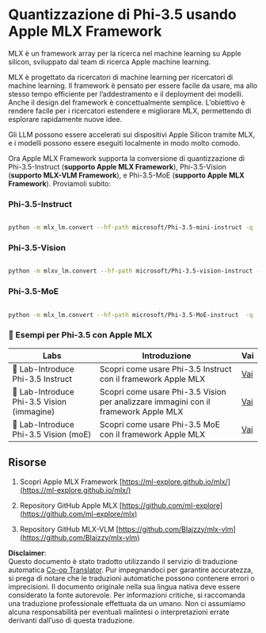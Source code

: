 <!--
CO_OP_TRANSLATOR_METADATA:
{
  "original_hash": "ec5e22bbded16acb7bdb9fa568ab5781",
  "translation_date": "2025-07-16T21:54:43+00:00",
  "source_file": "md/01.Introduction/04/UsingAppleMLXQuantifyingPhi.md",
  "language_code": "it"
}
-->
# **Quantizzazione di Phi-3.5 usando Apple MLX Framework**


MLX è un framework array per la ricerca nel machine learning su Apple silicon, sviluppato dal team di ricerca Apple machine learning.

MLX è progettato da ricercatori di machine learning per ricercatori di machine learning. Il framework è pensato per essere facile da usare, ma allo stesso tempo efficiente per l’addestramento e il deployment dei modelli. Anche il design del framework è concettualmente semplice. L’obiettivo è rendere facile per i ricercatori estendere e migliorare MLX, permettendo di esplorare rapidamente nuove idee.

Gli LLM possono essere accelerati sui dispositivi Apple Silicon tramite MLX, e i modelli possono essere eseguiti localmente in modo molto comodo.

Ora Apple MLX Framework supporta la conversione di quantizzazione di Phi-3.5-Instruct (**supporto Apple MLX Framework**), Phi-3.5-Vision (**supporto MLX-VLM Framework**), e Phi-3.5-MoE (**supporto Apple MLX Framework**). Proviamoli subito:

### **Phi-3.5-Instruct**


```bash

python -m mlx_lm.convert --hf-path microsoft/Phi-3.5-mini-instruct -q

```


### **Phi-3.5-Vision**


```bash

python -m mlxv_lm.convert --hf-path microsoft/Phi-3.5-vision-instruct -q

```

### **Phi-3.5-MoE**


```bash

python -m mlx_lm.convert --hf-path microsoft/Phi-3.5-MoE-instruct  -q

```



### **🤖 Esempi per Phi-3.5 con Apple MLX**

| Labs    | Introduzione | Vai |
| -------- | ------- |  ------- |
| 🚀 Lab-Introduce Phi-3.5 Instruct  | Scopri come usare Phi-3.5 Instruct con il framework Apple MLX   |  [Vai](../../../../../code/09.UpdateSamples/Aug/mlx-phi35-instruct.ipynb)    |
| 🚀 Lab-Introduce Phi-3.5 Vision (immagine) | Scopri come usare Phi-3.5 Vision per analizzare immagini con il framework Apple MLX     |  [Vai](../../../../../code/09.UpdateSamples/Aug/mlx-phi35-vision.ipynb)    |
| 🚀 Lab-Introduce Phi-3.5 Vision (moE)   | Scopri come usare Phi-3.5 MoE con il framework Apple MLX  |  [Vai](../../../../../code/09.UpdateSamples/Aug/mlx-phi35-moe.ipynb)    |


## **Risorse**

1. Scopri Apple MLX Framework [https://ml-explore.github.io/mlx/](https://ml-explore.github.io/mlx/)

2. Repository GitHub Apple MLX [https://github.com/ml-explore](https://github.com/ml-explore/mlx)

3. Repository GitHub MLX-VLM [https://github.com/Blaizzy/mlx-vlm](https://github.com/Blaizzy/mlx-vlm)

**Disclaimer**:  
Questo documento è stato tradotto utilizzando il servizio di traduzione automatica [Co-op Translator](https://github.com/Azure/co-op-translator). Pur impegnandoci per garantire accuratezza, si prega di notare che le traduzioni automatiche possono contenere errori o imprecisioni. Il documento originale nella sua lingua nativa deve essere considerato la fonte autorevole. Per informazioni critiche, si raccomanda una traduzione professionale effettuata da un umano. Non ci assumiamo alcuna responsabilità per eventuali malintesi o interpretazioni errate derivanti dall’uso di questa traduzione.
